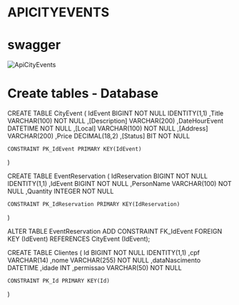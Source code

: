 # APICITYEVENTS 

# swagger

![ApiCityEvents](https://user-images.githubusercontent.com/48559533/190871773-95b3ba48-04c4-4dd0-b53b-2f6b31f921ff.jpg)

# Create tables - Database

CREATE TABLE CityEvent
(
	IdEvent BIGINT NOT NULL IDENTITY(1,1)
	,Title  VARCHAR(100) NOT NULL
	,[Description] VARCHAR(200)
	,DateHourEvent DATETIME NOT NULL
    ,[Local] VARCHAR(100) NOT NULL
    ,[Address] VARCHAR(200)
    ,Price DECIMAL(18,2)
    ,[Status] BIT NOT NULL

	CONSTRAINT PK_IdEvent PRIMARY KEY(IdEvent)
)

CREATE TABLE EventReservation
(
	IdReservation BIGINT NOT NULL IDENTITY(1,1)
	,IdEvent BIGINT NOT NULL
	,PersonName VARCHAR(100) NOT NULL
	,Quantity INTEGER NOT NULL
		
	CONSTRAINT PK_IdReservation PRIMARY KEY(IdReservation)
)


ALTER TABLE EventReservation
		ADD CONSTRAINT FK_IdEvent FOREIGN KEY (IdEvent) REFERENCES CityEvent (IdEvent);

CREATE TABLE Clientes
(
	Id BIGINT NOT NULL IDENTITY(1,1)
	,cpf VARCHAR(14) 
	,nome VARCHAR(255) NOT NULL
	,dataNascimento	DATETIME
    ,idade	INT
    ,permissao	VARCHAR(50) NOT NULL

	CONSTRAINT PK_Id PRIMARY KEY(Id)
)
